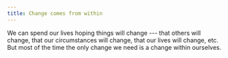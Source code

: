 ```yaml
---
title: Change comes from within
---
```


We can spend our lives hoping things will change --- that others will change, that our circumstances will change, that our lives will change, etc. But most of the time the only change we need is a change within ourselves.
